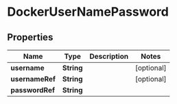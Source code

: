 # DockerUserNamePassword

## Properties
Name | Type | Description | Notes
------------ | ------------- | ------------- | -------------
**username** | **String** |  |  [optional]
**usernameRef** | **String** |  |  [optional]
**passwordRef** | **String** |  | 
